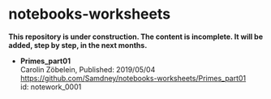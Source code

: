# notebooks-worksheets

**This repository is under construction. The content is incomplete. It will be added, step by step, in the next months.**    

* **Primes_part01**  
Carolin Zöbelein, Published: 2019/05/04  
https://github.com/Samdney/notebooks-worksheets/Primes_part01   
id: notework_0001  

